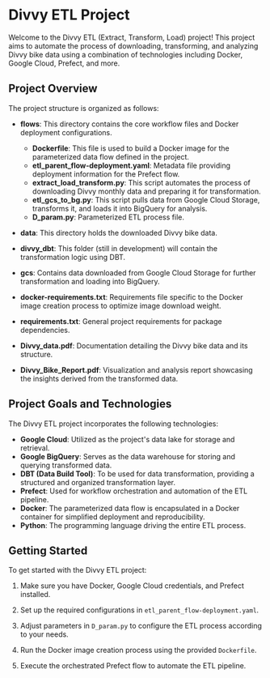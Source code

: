 # Divvy ETL Project

Welcome to the Divvy ETL (Extract, Transform, Load) project! This project aims to automate the process of downloading, transforming, and analyzing Divvy bike data using a combination of technologies including Docker, Google Cloud, Prefect, and more.

## Project Overview
The project structure is organized as follows:

- **flows**: This directory contains the core workflow files and Docker deployment configurations.
  - **Dockerfile**: This file is used to build a Docker image for the parameterized data flow defined in the project.
  - **etl_parent_flow-deployment.yaml**: Metadata file providing deployment information for the Prefect flow.
  - **extract_load_transform.py**: This script automates the process of downloading Divvy monthly data and preparing it for transformation.
  - **etl_gcs_to_bg.py**: This script pulls data from Google Cloud Storage, transforms it, and loads it into BigQuery for analysis.
  - **D_param.py**: Parameterized ETL process file.
- **data**: This directory holds the downloaded Divvy bike data.

- **divvy_dbt**: This folder (still in development) will contain the transformation logic using DBT.

- **gcs**: Contains data downloaded from Google Cloud Storage for further transformation and loading into BigQuery.

- **docker-requirements.txt**: Requirements file specific to the Docker image creation process to optimize image download weight.

- **requirements.txt**: General project requirements for package dependencies.

- **Divvy_data.pdf**: Documentation detailing the Divvy bike data and its structure.

- **Divvy_Bike_Report.pdf**: Visualization and analysis report showcasing the insights derived from the transformed data.
## Project Goals and Technologies

The Divvy ETL project incorporates the following technologies:

- **Google Cloud**: Utilized as the project's data lake for storage and retrieval.
- **Google BigQuery**: Serves as the data warehouse for storing and querying transformed data.
- **DBT (Data Build Tool)**: To be used for data transformation, providing a structured and organized transformation layer.
- **Prefect**: Used for workflow orchestration and automation of the ETL pipeline.
- **Docker**: The parameterized data flow is encapsulated in a Docker container for simplified deployment and reproducibility.
- **Python**: The programming language driving the entire ETL process.

## Getting Started

To get started with the Divvy ETL project:

1. Make sure you have Docker, Google Cloud credentials, and Prefect installed.

2. Set up the required configurations in `etl_parent_flow-deployment.yaml`.

3. Adjust parameters in `D_param.py` to configure the ETL process according to your needs.

4. Run the Docker image creation process using the provided `Dockerfile`.

5. Execute the orchestrated Prefect flow to automate the ETL pipeline.
